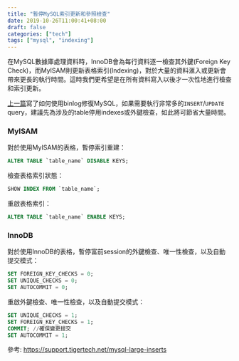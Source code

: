 ```yaml
---
title: "暫停MySQL索引更新和參照檢查"
date: 2019-10-26T11:00:41+08:00
draft: false
categories: ["tech"]
tags: ["mysql", "indexing"]
---
```


在MySQL數據庫處理資料時，InnoDB會為每行資料逐一檢查其外鍵(Foreign Key Check)，而MyISAM則更新表格索引(Indexing)，對於大量的資料滙入或更新會帶來更長的執行時間。這時我們更希望是在所有資料寫入以後才一次性地進行檢查和索引更新。

<!--more-->

[上一篇](/posts/2019/repair-mysql-data-using-binlog)寫了如何使用binlog修復MySQL，如果需要執行非常多的`INSERT`/`UPDATE` query，建議先為涉及的table停用indexes或外鍵檢查，如此將可節省大量時間。

### MyISAM

對於使用MyISAM的表格，暫停索引重建：

```sql
ALTER TABLE `table_name` DISABLE KEYS;
```

檢查表格索引狀態：

```sql
SHOW INDEX FROM `table_name`;
```

重啟表格索引：

```sql
ALTER TABLE `table_name` ENABLE KEYS;
```

### InnoDB

對於使用InnoDB的表格，暫停富前session的外鍵檢查、唯一性檢查，以及自動提交模式：

```sql
SET FOREIGN_KEY_CHECKS = 0;
SET UNIQUE_CHECKS = 0;
SET AUTOCOMMIT = 0;
```

重啟外鍵檢查、唯一性檢查，以及自動提交模式：

```sql
SET UNIQUE_CHECKS = 1;
SET FOREIGN_KEY_CHECKS = 1;
COMMIT; //確保變更提交
SET AUTOCOMMIT = 1;
```

參考: https://support.tigertech.net/mysql-large-inserts
